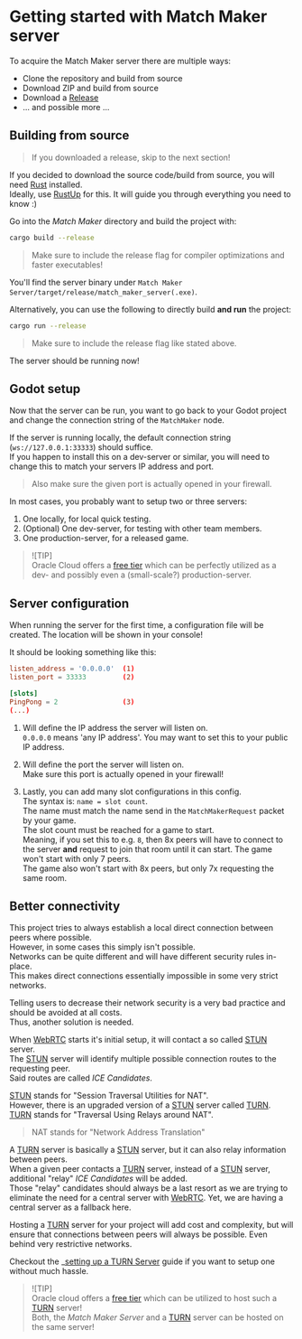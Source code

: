 # Getting started with Match Maker server

To acquire the Match Maker server there are multiple ways:

- Clone the repository and build from source
- Download ZIP and build from source
- Download a [Release](releases/)
- ... and possible more ...

## Building from source

> If you downloaded a release, skip to the next section!

If you decided to download the source code/build from source, you will need [Rust](https://www.rust-lang.org/) installed.  
Ideally, use [RustUp](https://rustup.rs/) for this.
It will guide you through everything you need to know :)

Go into the _Match Maker_ directory and build the project with:

```bash
cargo build --release
```

> Make sure to include the release flag for compiler optimizations and faster executables!

You'll find the server binary under `Match Maker Server/target/release/match_maker_server(.exe)`.

Alternatively, you can use the following to directly build **and run** the project:

```bash
cargo run --release
```

> Make sure to include the release flag like stated above.

The server should be running now!

## Godot setup

Now that the server can be run, you want to go back to your Godot project and change the connection string of the `MatchMaker` node.

If the server is running locally, the default connection string (`ws://127.0.0.1:33333`) should suffice.  
If you happen to install this on a dev-server or similar, you will need to change this to match your servers IP address and port.

> Also make sure the given port is actually opened in your firewall.

In most cases, you probably want to setup two or three servers:

1. One locally, for local quick testing.
2. (Optional) One dev-server, for testing with other team members.
3. One production-server, for a released game.

> ![TIP]  
> Oracle Cloud offers a [free tier] which can be perfectly utilized as a dev- and possibly even a (small-scale?) production-server.

## Server configuration

When running the server for the first time, a configuration file will be created.
The location will be shown in your console!

It should be looking something like this:

```toml
listen_address = '0.0.0.0'  (1)
listen_port = 33333         (2)

[slots]
PingPong = 2                (3)
(...)
```

1. Will define the IP address the server will listen on.  
   `0.0.0.0` means 'any IP address'.
   You may want to set this to your public IP address.

1. Will define the port the server will listen on.  
   Make sure this port is actually opened in your firewall!

1. Lastly, you can add many slot configurations in this config.  
   The syntax is: `name = slot count`.  
   The name must match the name send in the `MatchMakerRequest` packet by your game.  
   The slot count must be reached for a game to start.  
   Meaning, if you set this to e.g. `8`, then 8x peers will have to connect to the server **and** request to join that room until it can start.
   The game won't start with only 7 peers.  
   The game also won't start with 8x peers, but only 7x requesting the same room.

## Better connectivity

This project tries to always establish a local direct connection between peers where possible.  
However, in some cases this simply isn't possible.  
Networks can be quite different and will have different security rules in-place.  
This makes direct connections essentially impossible in some very strict networks.

Telling users to decrease their network security is a very bad practice and should be avoided at all costs.  
Thus, another solution is needed.

When [WebRTC] starts it's initial setup, it will contact a so called [STUN] server.  
The [STUN] server will identify multiple possible connection routes to the requesting peer.  
Said routes are called _ICE Candidates_.

[STUN] stands for "Session Traversal Utilities for NAT".  
However, there is an upgraded version of a [STUN] server called [TURN].  
[TURN] stands for "Traversal Using Relays around NAT".

> NAT stands for "Network Address Translation"

A [TURN] server is basically a [STUN] server, but it can also relay information between peers.  
When a given peer contacts a [TURN] server, instead of a [STUN] server, additional "relay" _ICE Candidates_ will be added.  
Those "relay" candidates should always be a last resort as we are trying to eliminate the need for a central server with [WebRTC].
Yet, we are having a central server as a fallback here.

Hosting a [TURN] server for your project will add cost and complexity, but will ensure that connections between peers will always be possible.
Even behind very restrictive networks.

Checkout the \_[setting up a TURN Server](./TURNServer.md) guide if you want to setup one without much hassle.

> ![TIP]  
> Oracle cloud offers a [free tier] which can be utilized to host such a [TURN] server!  
> Both, the _Match Maker Server_ and a [TURN] server can be hosted on the same server!

[WebRTC]: https://webrtc.org/
[STUN]: https://en.wikipedia.org/wiki/STUN
[TURN]: https://en.wikipedia.org/wiki/Traversal_Using_Relays_around_NAT
[free tier]: https://www.oracle.com/cloud/free/
